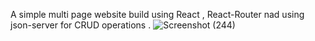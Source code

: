 A simple multi page website build using React , React-Router nad using json-server for CRUD operations .
![Screenshot (244)](https://user-images.githubusercontent.com/85354074/123533916-dd8ad080-d736-11eb-92aa-a69d3f83a5f0.png)
